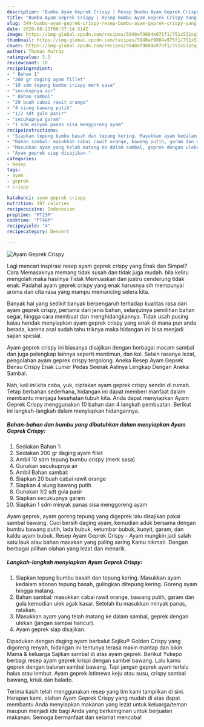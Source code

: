 ```yaml
---
description: "Bumbu Ayam Geprek Crispy | Resep Bumbu Ayam Geprek Crispy Yang Mudah Dan Praktis"
title: "Bumbu Ayam Geprek Crispy | Resep Bumbu Ayam Geprek Crispy Yang Mudah Dan Praktis"
slug: 344-bumbu-ayam-geprek-crispy-resep-bumbu-ayam-geprek-crispy-yang-mudah-dan-praktis
date: 2020-08-25T00:57:14.514Z
image: https://img-global.cpcdn.com/recipes/5840af9884a975f1/751x532cq70/ayam-geprek-crispy-foto-resep-utama.jpg
thumbnail: https://img-global.cpcdn.com/recipes/5840af9884a975f1/751x532cq70/ayam-geprek-crispy-foto-resep-utama.jpg
cover: https://img-global.cpcdn.com/recipes/5840af9884a975f1/751x532cq70/ayam-geprek-crispy-foto-resep-utama.jpg
author: Thomas Murray
ratingvalue: 3.3
reviewcount: 10
recipeingredient:
- " Bahan 1"
- "200 gr daging ayam fillet"
- "10 sdm tepung bumbu crispy merk sasa"
- "secukupnya air"
- " Bahan sambal"
- "20 buah cabai rawit orange"
- "4 siung bawang putih"
- "1/2 sdt gula pasir"
- "secukupnya garam"
- "1 sdm minyak panas sisa menggoreng ayam"
recipeinstructions:
- "Siapkan tepung bumbu basah dan tepung kering. Masukkan ayam kedalam adonan tepung basah, gulingkan ditepung kering. Goreng ayam hingga matang."
- "Bahan sambal: masukkan cabai rawit orange, bawang putih, garam dan gula kemudian ulek agak kasar. Setelah itu masukkan minyak panas, ratakan."
- "Masukkan ayam yang telah matang ke dalam sambal, geprek dengan ulekan (jangan sampai hancur)."
- "Ayam geprek siap disajikan."
categories:
- Resep
tags:
- ayam
- geprek
- crispy

katakunci: ayam geprek crispy 
nutrition: 197 calories
recipecuisine: Indonesian
preptime: "PT23M"
cooktime: "PT46M"
recipeyield: "4"
recipecategory: Dessert

---
```



![Ayam Geprek Crispy](https://img-global.cpcdn.com/recipes/5840af9884a975f1/751x532cq70/ayam-geprek-crispy-foto-resep-utama.jpg)

Lagi mencari inspirasi resep ayam geprek crispy yang Enak dan Simpel? Cara Memasaknya memang tidak susah dan tidak juga mudah. bila keliru mengolah maka hasilnya Tidak Memuaskan dan justru cenderung tidak enak. Padahal ayam geprek crispy yang enak harusnya sih mempunyai aroma dan cita rasa yang mampu memancing selera kita.

Banyak hal yang sedikit banyak berpengaruh terhadap kualitas rasa dari ayam geprek crispy, pertama dari jenis bahan, selanjutnya pemilihan bahan segar, hingga cara membuat dan menghidangkannya. Tidak usah pusing kalau hendak menyiapkan ayam geprek crispy yang enak di mana pun anda berada, karena asal sudah tahu triknya maka hidangan ini bisa menjadi sajian spesial.

Ayam geprek crispy ini biasanya disajikan dengan berbagai macam sambal dan juga pelengkap lainnya seperti mentimun, dan kol. Selain rasanya lezat, pengolahan ayam geprek crispy tergolong. Aneka Resep Ayam Geprek Bensu Crispy Enak Lumer Pedas Seenak Aslinya Lengkap Dengan Aneka Sambal.


Nah, kali ini kita coba, yuk, ciptakan ayam geprek crispy sendiri di rumah. Tetap berbahan sederhana, hidangan ini dapat memberi manfaat dalam membantu menjaga kesehatan tubuh kita. Anda dapat menyiapkan Ayam Geprek Crispy menggunakan 10 bahan dan 4 langkah pembuatan. Berikut ini langkah-langkah dalam menyiapkan hidangannya.

<!--inarticleads1-->

##### Bahan-bahan dan bumbu yang dibutuhkan dalam menyiapkan Ayam Geprek Crispy:

1. Sediakan  Bahan 1:
1. Sediakan 200 gr daging ayam fillet
1. Ambil 10 sdm tepung bumbu crispy (merk sasa)
1. Gunakan secukupnya air
1. Ambil  Bahan sambal:
1. Siapkan 20 buah cabai rawit orange
1. Siapkan 4 siung bawang putih
1. Gunakan 1/2 sdt gula pasir
1. Siapkan secukupnya garam
1. Siapkan 1 sdm minyak panas sisa menggoreng ayam


Ayam geprek, ayam goreng tepung yang digeprek lalu disajikan pakai sambal bawang. Cuci bersih daging ayam, kemudian aduk bersama dengan bumbu bawang putih, lada bubuk, ketumbar bubuk, kunyit, garam, dan kaldu ayam bubuk. Resep Ayam Geprek Crispy - Ayam mungkin jadi salah satu lauk atau bahan masakan yang paling sering Kamu nikmati. Dengan berbagai pilihan olahan yang lezat dan menarik. 

<!--inarticleads2-->

##### Langkah-langkah menyiapkan Ayam Geprek Crispy:

1. Siapkan tepung bumbu basah dan tepung kering. Masukkan ayam kedalam adonan tepung basah, gulingkan ditepung kering. Goreng ayam hingga matang.
1. Bahan sambal: masukkan cabai rawit orange, bawang putih, garam dan gula kemudian ulek agak kasar. Setelah itu masukkan minyak panas, ratakan.
1. Masukkan ayam yang telah matang ke dalam sambal, geprek dengan ulekan (jangan sampai hancur).
1. Ayam geprek siap disajikan.


Dipadukan dengan daging ayam berbalut Sajiku® Golden Crispy yang digoreng renyah, hidangan ini tentunya terasa makin mantap dan bikin Mama &amp; keluarga Sajikan sambal di atas ayam geprek. Berikut Yukepo berbagi resep ayam geprek krispi dengan sambel bawang. Lalu kamu geprek dengan baluran sambal bawang. Tapi jangan geprek ayam terlalu halus atau lembut. Ayam geprek istimewa keju atau susu, crispy sambal bawang, kriuk dan balado. 

Terima kasih telah menggunakan resep yang tim kami tampilkan di sini. Harapan kami, olahan Ayam Geprek Crispy yang mudah di atas dapat membantu Anda menyiapkan makanan yang lezat untuk keluarga/teman maupun menjadi ide bagi Anda yang berkeinginan untuk berjualan makanan. Semoga bermanfaat dan selamat mencoba!
